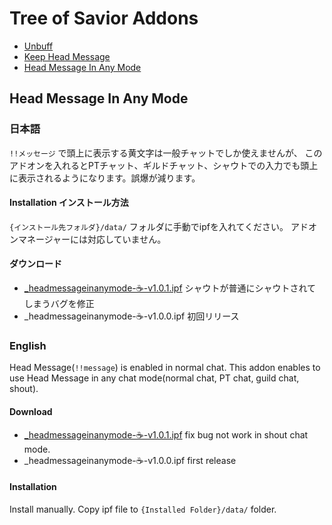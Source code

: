 # Tree of Savior Addons

- [Unbuff](https://github.com/yyyyyu/Tree-of-Savior-Addons/tree/master/unbuff)
- [Keep Head Message](https://github.com/yyyyyu/Tree-of-Savior-Addons/tree/master/KeepHeadMessage)
- [Head Message In Any Mode](https://github.com/yyyyyu/Tree-of-Savior-Addons/tree/master/HeadMessageInAnyMode)

## Head Message In Any Mode


### 日本語

`!!メッセージ` で頭上に表示する黄文字は一般チャットでしか使えませんが、
このアドオンを入れるとPTチャット、ギルドチャット、シャウトでの入力でも頭上に表示されるようになります。誤爆が減ります。


#### Installation インストール方法

`{インストール先フォルダ}/data/` フォルダに手動でipfを入れてください。
アドオンマネージャーには対応していません。


#### ダウンロード

- [_headmessageinanymode-☕-v1.0.1.ipf](https://github.com/yyyyyu/Tree-of-Savior-Addons/blob/master/HeadMessageInAnyMode/ipf/_headmessageinanymode-%E2%98%95-v1.0.1.ipf) シャウトが普通にシャウトされてしまうバグを修正
- _headmessageinanymode-☕-v1.0.0.ipf 初回リリース



### English

Head Message(`!!message`) is enabled in normal chat.
This addon enables to use Head Message in any chat mode(normal chat, PT chat, guild chat, shout).


#### Download

- [_headmessageinanymode-☕-v1.0.1.ipf](https://github.com/yyyyyu/Tree-of-Savior-Addons/blob/master/HeadMessageInAnyMode/ipf/_headmessageinanymode-%E2%98%95-v1.0.1.ipf) fix bug not work in shout chat mode.
- _headmessageinanymode-☕-v1.0.0.ipf first release


#### Installation

Install manually. Copy ipf file to `{Installed Folder}/data/` folder.


